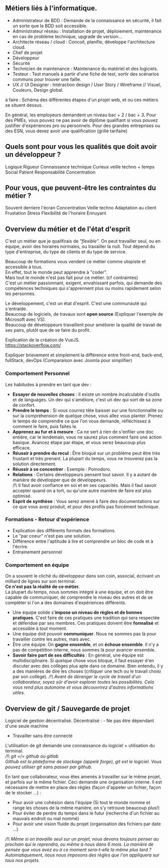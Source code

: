 ## Métiers liés à l'informatique.

- Administrateur de BDD : Demande de la connaissance en sécurité, il fait un sorte que le BDD soit accessible.
- Administrateur réseau : Installation de projet, déploiement, maintenance en cas de problème technique, upgrade de version...
- Architecte réseau / cloud : Concoit, planifie, développe l'architecture cloud.
- Chef de projet
- Développeur
- Sécurité
- Technicien de maintenance : Maintenance du matériel et des logiciels.
- Testeur : Test manuels à partir d'une fiche de test, sortir des scénarios communs pour trouver une faille.
- UX // UI Designer : Intéraction design / User Story / Wireframe // Visuel, Couleurs, Design global.

à faire : Schéma des différentes étapes d'un projet web, et ou ces métiers se situent dessus.

En général, les employeurs demandent un niveau bac + 2 / bac + 3. 
Pour des PMEs, vous pouvez ne pas avoir de diplôme qualifiant si vous pouvez justifier d'expériences pro ou personnels.
Pour des grandes entreprises ou des ESN, vous devez avoir une qualification (grille tarifaire)

## Quels sont pour vous les qualités que doit avoir un développeur ?
Logique
Rigueur
Connaissance technique
Curieux veille techno + temps
Social
Patient
Responsabilité
Concentration

## Pour vous, que peuvent-être les contraintes du métier ?
Souvent derriere l'écran
Concentration
Veille techno
Adaptation au client
Frustation
Stress
Flexibilité de l'horaire
Ennuyant

## Overview du métier et de l'état d'esprit

C'est un métier que je qualifirais de *"flexible"*. On peut travailler seul, ou en équipe, avoir des horaires normales, ou travailler la nuit. Tout dépend du type d'entreprise, du type de clients et du type de service.

Beaucoup de formations vous vendent ce métier comme utopiste et accessible à tous.  
En effet, tout le monde peut apprendre à "coder".  
Mais tout le monde n'est pas fait pour ce métier. (cf contraintes)  
C'est un métier passionnant, exigent, envahissant parfois, qui demande des compétences techniques qui s'apprennent plus ou moins rapidement selon les personnes.
  
    
Le développement, c'est un état d'esprit. C'est une communauté qui s'entraide.  
Beaucoup de logiciels, de travaux sont **open source** (Expliquer l'exemple de Microsoft avec VS).  
Beaucoup de développeurs travaillent pour améliorer la qualité de travail de ses pairs, plutôt que de se faire du profit.  
  
Explication de la création de VueJS.  
https://stackoverflow.com/

Expliquer brievement et simplement la différence entre front-end, back-end, fullStack, devOps (Comparaison avec Joomla pour simplifier)

### Comportement Personnel
  
Les habitudes à prendre en tant que dev :
- **Essayer de nouvelles choses** : Il existe un nombre incalculable d'outils et de languages. Un dev qui s'améliore, c'est un dev qui sort de sa zone de confort.
- **Prendre le temps** : Si vous courrez tête baisser sur une fonctionnalité ou sur la compréhension de quelque chose, vous allez vous planter. Prenez le temps de comprendre ce que l'on vous demande, réfléchissez à comment le faire, puis faites le.
- **Apprenez au fur et à mesure** : Ca ne sert à rien de s'enfiler une doc entière, car le lendemain, vous ne saurez plus comment faire une action basique. Avancez étape par étape, et vous serez beaucoup plus efficace.
- **Réussir à prendre du recul** : Être bloqué sur un problème peut être très frustant et très prenant. La plupart du temps, vous ne trouverez pas la solution directement.
- **Réussir à se concentrer** : Exemple : Pomodoro.
- **Relations** : Certains développeurs pensent tout savoir. Il y a autant de manière de développer que de développeurs.  
/!\ Il faut avoir confiance en soi et en ses capacités. Mais il faut savoir accepter quand on a tort, ou qu'une autre manière de faire est plus optimisé.
- **Esprit de synthèse** : Vous serez amené à faire des documentations sur ce que vous avez produit, et pour des profils pas forcément technique.

### Formations - Retour d'expérience
  
- Explication des différents formats des formations.
- Le "par coeur" n'est pas une solution.
- Différence entre l'aptitude à lire et comprendre un bloc de code et à l'écrire.
- Entrainement personnel

### Comportement en équipe
  
On a souvent le cliché du développeur dans son coin, associal, écrivant un milliard de lignes sur son terminal.  
**Ce n'est pas la réalité de ce métier.**  
La plupart du temps, nous sommes intégré à une équipe, et on doit être capable de communiquer, de comprendre le niveau des autres et de se compléter si l'on a des domaines d'expériences différents.

- Une équipe solide s'**impose un niveau de règles et de bonnes pratiques**. C'est faire de ces pratiques une tradition qui sera respectée et défendue par ses membres. Ces pratiques doivent être **formalisé** et accessible à tout moment.
- Une équipe doit pouvoir **communiquer**. Nous ne sommes pas là pour travailler contre les autres, mais avec.
- Être une équipe. On **gagne ensemble**, et on **échoue ensemble**. Il n'y a pas de compétition interne, nous sommes là pour avancer ensemble.
- **Savoir faire part de ses difficultés** : En général, une équipe est multidisciplinaire. Si quelque chose vous bloque, il faut essayer d'en discuter avec des collèges plus apte dans ce domaine. Bien entendu, il y a des manières de dire les choses (critiquer une tech ou le travail choisi par son collège).
*/!\ Avant de déranger le cycle de travail d'un collaborateur, soyez sûr d'avoir explorer toutes les possibilités. Cela vous rend plus autonome et vous découvrirez d'autres informations utiles.*

## Overview de git / Sauvegarde de projet

Logiciel de gestion décentralisé.
Décentralisé : - Ne pas être dépendant d'une seule machine
- Travailler sans être connecté

L'utilisation de git demande une connaissance du logiciel + utilisation du terminal.  
*/!\ git =/= github ou gitlab  
Github est la plateforme de stockage (appelé forge), git est le logiciel. Vous pouvez utiliser git sans passer par github.*

En tant que collaborateur, vous êtes amenés à travailler sur le même projet, et parfois sur le même fichier.
Ceci demande une organisation interne.
Il est nécessaire de mettre en place des règles (façon d'appeler un fichier, façon de le stocker ...) :
- Pour avoir une cohésion dans l'équipe (Si tout le monde nomme et range les choses de la même manière, on s'y retrouve beaucoup plus!)
- Pour éviter de perdre du temps dans le futur (recherche d'un fichier au mauvais endroit ou mal nommé)
- Pour avoir une vision fluide du projet (organisation des fichiers par date ...)

*/!\ Même si on travaille seul sur un projet, nous devons toujours penser au prochain qui le reprendra, ou même à nous dans 6 mois. La manière de pensée que vous avez eu à ce moment sera-t-elle la même plus tard ? Automatiquement, nous nous imposons des règles que l'on appliquera sur tous nos projets.*
